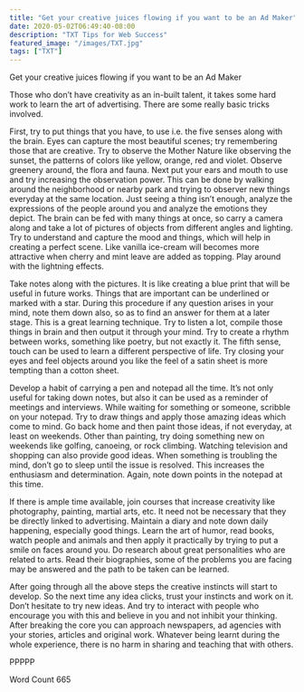 ```yaml
---
title: "Get your creative juices flowing if you want to be an Ad Maker"
date: 2020-05-02T06:49:40-08:00
description: "TXT Tips for Web Success"
featured_image: "/images/TXT.jpg"
tags: ["TXT"]
---
```


Get your creative juices flowing if you want to be an Ad Maker

Those who don’t have creativity as an in-built talent, it takes some hard work to learn the art of advertising. There are some really basic tricks involved. 

First, try to put things that you have, to use i.e. the five senses along with the brain. Eyes can capture the most beautiful scenes; try remembering those that are creative. Try to observe the Mother Nature like observing the sunset, the patterns of colors like yellow, orange, red and violet. Observe greenery around, the flora and fauna. Next put your ears and mouth to use and try increasing the observation power. This can be done by walking around the neighborhood or nearby park and trying to observer new things everyday at the same location. Just seeing a thing isn’t enough, analyze the expressions of the people around you and analyze the emotions they depict. The brain can be fed with many things at once, so carry a camera along and take a lot of pictures of objects from different angles and lighting. Try to understand and capture the mood and things, which will help in creating a perfect scene. Like vanilla ice-cream will becomes more attractive when cherry and mint leave are added as topping. Play around with the lightning effects.

Take notes along with the pictures. It is like creating a blue print that will be useful in future works. Things that are important can be underlined or marked with a star. During this procedure if any question arises in your mind, note them down also, so as to find an answer for them at a later stage. This is a great learning technique. Try to listen a lot, compile those things in brain and then output it through your mind. Try to create a rhythm between works, something like poetry, but not exactly it. The fifth sense, touch can be used to learn a different perspective of life. Try closing your eyes and feel objects around you like the feel of a satin sheet is more tempting than a cotton sheet.  

Develop a habit of carrying a pen and notepad all the time. It’s not only useful for taking down notes, but also it can be used as a reminder of meetings and interviews. While waiting for something or someone, scribble on your notepad. Try to draw things and apply those amazing ideas which come to mind. Go back home and then paint those ideas, if not everyday, at least on weekends. Other than painting, try doing something new on weekends like golfing, canoeing, or rock climbing. Watching television and shopping can also provide good ideas. When something is troubling the mind, don’t go to sleep until the issue is resolved. This increases the enthusiasm and determination. Again, note down points in the notepad at this time. 

If there is ample time available, join courses that increase creativity like photography, painting, martial arts, etc. It need not be necessary that they be directly linked to advertising. Maintain a diary and note down daily happening, especially good things. Learn the art of humor, read books, watch people and animals and then apply it practically by trying to put a smile on faces around you. Do research about great personalities who are related to arts. Read their biographies, some of the problems you are facing may be answered and the path to be taken can be learned.  

After going through all the above steps the creative instincts will start to develop. So the next time any idea clicks, trust your instincts and work on it. Don’t hesitate to try new ideas. And try to interact with people who encourage you with this and believe in you and not inhibit your thinking. After breaking the core you can approach newspapers, ad agencies with your stories, articles and original work. Whatever being learnt during the whole experience, there is no harm in sharing and teaching that with others. 

PPPPP

Word Count 665



